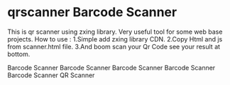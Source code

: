 # qrscanner Barcode Scanner
This is qr scanner using zxing library. Very useful tool for some web base projects.
How to use :
1.Simple add zxing library CDN. <script type="text/javascript" src="https://unpkg.com/@zxing/library@latest"></script> 
2.Copy Html and js from scanner.html file.
3.And boom scan your Qr Code see your result at bottom.

Barcode Scanner Barcode Scanner Barcode Scanner Barcode Scanner Barcode Scanner QR Scanner
